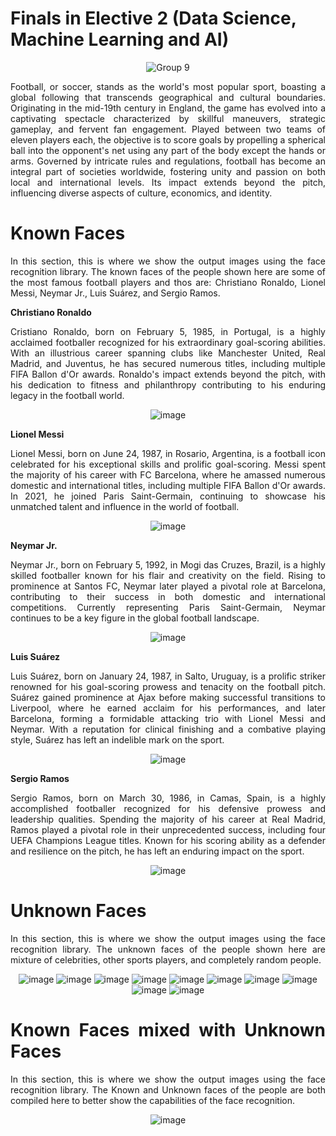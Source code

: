 # Finals in Elective 2 (Data Science, Machine Learning and AI)
<div align="center">

![Group 9](https://github.com/ralphgrm/Finals/assets/134179620/ae774a33-3f37-443f-ab76-33f112e7cb28)

</div>

<div align="justify">

Football, or soccer, stands as the world's most popular sport, boasting a global following that transcends geographical and cultural boundaries. Originating in the mid-19th century in England, the game has evolved into a captivating spectacle characterized by skillful maneuvers, strategic gameplay, and fervent fan engagement. Played between two teams of eleven players each, the objective is to score goals by propelling a spherical ball into the opponent's net using any part of the body except the hands or arms. Governed by intricate rules and regulations, football has become an integral part of societies worldwide, fostering unity and passion on both local and international levels. Its impact extends beyond the pitch, influencing diverse aspects of culture, economics, and identity.

</div>

# Known Faces
<div align="justify">
  
In this section, this is where we show the output images using the face recognition library. The known faces of the people shown here are some of the most famous football players and thos are: Christiano Ronaldo, Lionel Messi, Neymar Jr., Luis Suárez, and Sergio Ramos. 

</div>
  
**Christiano Ronaldo**

<div align="justify">
Cristiano Ronaldo, born on February 5, 1985, in Portugal, is a highly acclaimed footballer recognized for his extraordinary goal-scoring abilities. With an illustrious career spanning clubs like Manchester United, Real Madrid, and Juventus, he has secured numerous titles, including multiple FIFA Ballon d'Or awards. Ronaldo's impact extends beyond the pitch, with his dedication to fitness and philanthropy contributing to his enduring legacy in the football world.

<div align="center">
  
![image](https://github.com/ralphgrm/Finals/assets/134179620/e0390dcd-17c0-4354-a9be-d8e6c7703bd2)

</div>
  
**Lionel Messi**

<div align="justify">
Lionel Messi, born on June 24, 1987, in Rosario, Argentina, is a football icon celebrated for his exceptional skills and prolific goal-scoring. Messi spent the majority of his career with FC Barcelona, where he amassed numerous domestic and international titles, including multiple FIFA Ballon d'Or awards. In 2021, he joined Paris Saint-Germain, continuing to showcase his unmatched talent and influence in the world of football.

<div align="center">
  
![image](https://github.com/ralphgrm/Finals/assets/134179620/b90d501d-d3d4-49a7-bc45-41dd53b0092b)

</div>
  
**Neymar Jr.**

<div align="justify">
Neymar Jr., born on February 5, 1992, in Mogi das Cruzes, Brazil, is a highly skilled footballer known for his flair and creativity on the field. Rising to prominence at Santos FC, Neymar later played a pivotal role at Barcelona, contributing to their success in both domestic and international competitions. Currently representing Paris Saint-Germain, Neymar continues to be a key figure in the global football landscape.

<div align="center">
  
![image](https://github.com/ralphgrm/Finals/assets/134179620/56fbfd75-f954-4626-8119-16c6e4f5d5de)

</div>
  
**Luis Suárez**

<div align="justify">
Luis Suárez, born on January 24, 1987, in Salto, Uruguay, is a prolific striker renowned for his goal-scoring prowess and tenacity on the football pitch. Suárez gained prominence at Ajax before making successful transitions to Liverpool, where he earned acclaim for his performances, and later Barcelona, forming a formidable attacking trio with Lionel Messi and Neymar. With a reputation for clinical finishing and a combative playing style, Suárez has left an indelible mark on the sport.

<div align="center">

![image](https://github.com/ralphgrm/Finals/assets/134179620/e3d5c40f-aa3c-48ad-8194-671a056a4f2a)

</div>

**Sergio Ramos**

<div align="justify">
Sergio Ramos, born on March 30, 1986, in Camas, Spain, is a highly accomplished footballer recognized for his defensive prowess and leadership qualities. Spending the majority of his career at Real Madrid, Ramos played a pivotal role in their unprecedented success, including four UEFA Champions League titles. Known for his scoring ability as a defender and resilience on the pitch, he has left an enduring impact on the sport.

<div align="center">
  
![image](https://github.com/ralphgrm/Finals/assets/134179620/f536006c-05ae-4933-8efe-2cea766350db)

</div>

# Unknown Faces
<div align="justify">

In this section, this is where we show the output images using the face recognition library. The unknown faces of the people shown here are mixture of celebrities, other sports players, and completely random people.

<div align="center">
  
![image](https://github.com/ralphgrm/Finals/assets/134179620/93f05f96-e10f-4e32-9b3f-c6407d8d976d)
![image](https://github.com/ralphgrm/Finals/assets/134179620/24b81a81-75b1-45bb-a0ad-b9c5d0928d5c)
![image](https://github.com/ralphgrm/Finals/assets/134179620/9653c9e4-155b-4bfd-aafd-e9e36436c0f7)
![image](https://github.com/ralphgrm/Finals/assets/134179620/450959fb-9050-411f-85a7-6e0b59140516)
![image](https://github.com/ralphgrm/Finals/assets/134179620/51f0caa3-2845-4f02-a8ff-a828e59b15db)
![image](https://github.com/ralphgrm/Finals/assets/134179620/99c15c68-419a-4738-aef9-a1557056d30b)
![image](https://github.com/ralphgrm/Finals/assets/134179620/665dccfd-5aea-47fe-9dd8-df440abe2fa9)
![image](https://github.com/ralphgrm/Finals/assets/134179620/be3605fe-8b6a-4213-b769-242e85ac0c62)
![image](https://github.com/ralphgrm/Finals/assets/134179620/edb2b791-7dc7-4482-9a3c-0ea7eec622d1)
![image](https://github.com/ralphgrm/Finals/assets/134179620/316e2e66-10b6-430e-a67a-5681806a6fc0)

</div>

# Known Faces mixed with Unknown Faces

<div align="justify">

In this section, this is where we show the output images using the face recognition library. The Known and Unknown faces of the people are both compiled here to better show the capabilities of the face recognition.

<div align="center">
  
![image](https://github.com/ralphgrm/Finals/assets/134179620/665e118c-1028-43dd-b5d7-821632baed00)

</div>


